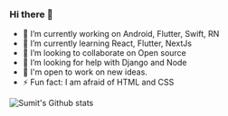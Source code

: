 ### Hi there 👋

<!--
**sumit007/sumit007** is a ✨ _special_ ✨ repository because its `README.md` (this file) appears on your GitHub profile.
Here are some ideas to get you started:
-->

- 🔭 I’m currently working on Android, Flutter, Swift, RN
- 🌱 I’m currently learning React, Flutter, NextJs
- 👯 I’m looking to collaborate on Open source
- 🤔 I’m looking for help with Django and Node
- 💫 I'm open to work on new ideas.
- ⚡  Fun fact: I am afraid of HTML and CSS

![Sumit's Github stats](https://github-readme-stats.vercel.app/api?username=sumit007&show_icons=true&theme=radical)
